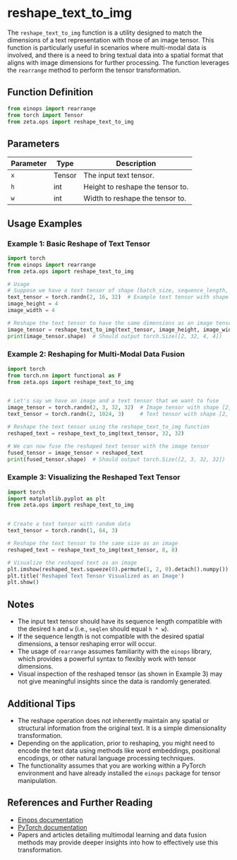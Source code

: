 # reshape_text_to_img

The `reshape_text_to_img` function is a utility designed to match the dimensions of a text representation with those of an image tensor. This function is particularly useful in scenarios where multi-modal data is involved, and there is a need to bring textual data into a spatial format that aligns with image dimensions for further processing. The function leverages the `rearrange` method to perform the tensor transformation.

## Function Definition

```python
from einops import rearrange
from torch import Tensor
from zeta.ops import reshape_text_to_img
```

## Parameters

| Parameter | Type   | Description                       |
|-----------|--------|-----------------------------------|
| `x`       | Tensor | The input text tensor.            |
| `h`       | int    | Height to reshape the tensor to.  |
| `w`       | int    | Width to reshape the tensor to.   |

## Usage Examples

### Example 1: Basic Reshape of Text Tensor

```python
import torch
from einops import rearrange
from zeta.ops import reshape_text_to_img

# Usage
# Suppose we have a text tensor of shape [batch_size, sequence_length, features]
text_tensor = torch.randn(2, 16, 32)  # Example text tensor with shape [2, 16, 32]
image_height = 4
image_width = 4

# Reshape the text tensor to have the same dimensions as an image tensor
image_tensor = reshape_text_to_img(text_tensor, image_height, image_width)
print(image_tensor.shape)  # Should output torch.Size([2, 32, 4, 4])
```

### Example 2: Reshaping for Multi-Modal Data Fusion

```python
import torch
from torch.nn import functional as F
from zeta.ops import reshape_text_to_img


# Let's say we have an image and a text tensor that we want to fuse
image_tensor = torch.randn(2, 3, 32, 32)  # Image tensor with shape [2, 3, 32, 32]
text_tensor = torch.randn(2, 1024, 3)     # Text tensor with shape [2, 1024, 3]

# Reshape the text tensor using the reshape_text_to_img function
reshaped_text = reshape_text_to_img(text_tensor, 32, 32)

# We can now fuse the reshaped text tensor with the image tensor
fused_tensor = image_tensor + reshaped_text
print(fused_tensor.shape)  # Should output torch.Size([2, 3, 32, 32])
```

### Example 3: Visualizing the Reshaped Text Tensor

```python
import torch
import matplotlib.pyplot as plt
from zeta.ops import reshape_text_to_img


# Create a text tensor with random data
text_tensor = torch.randn(1, 64, 3)

# Reshape the text tensor to the same size as an image
reshaped_text = reshape_text_to_img(text_tensor, 8, 8)

# Visualize the reshaped text as an image
plt.imshow(reshaped_text.squeeze(0).permute(1, 2, 0).detach().numpy())
plt.title('Reshaped Text Tensor Visualized as an Image')
plt.show()
```

## Notes

- The input text tensor should have its sequence length compatible with the desired `h` and `w` (i.e., `seqlen` should equal `h * w`).
- If the sequence length is not compatible with the desired spatial dimensions, a tensor reshaping error will occur.
- The usage of `rearrange` assumes familiarity with the `einops` library, which provides a powerful syntax to flexibly work with tensor dimensions.
- Visual inspection of the reshaped tensor (as shown in Example 3) may not give meaningful insights since the data is randomly generated.

## Additional Tips

- The reshape operation does not inherently maintain any spatial or structural information from the original text. It is a simple dimensionality transformation.
- Depending on the application, prior to reshaping, you might need to encode the text data using methods like word embeddings, positional encodings, or other natural language processing techniques.
- The functionality assumes that you are working within a PyTorch environment and have already installed the `einops` package for tensor manipulation.

## References and Further Reading

- [Einops documentation](https://einops.rocks/)
- [PyTorch documentation](https://pytorch.org/docs/stable/index.html)
- Papers and articles detailing multimodal learning and data fusion methods may provide deeper insights into how to effectively use this transformation.
